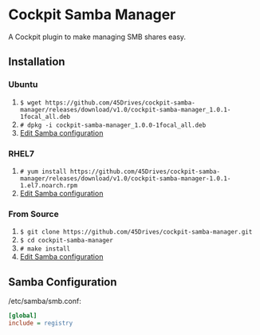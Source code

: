 # Cockpit Samba Manager
A Cockpit plugin to make managing SMB shares easy.

## Installation
### Ubuntu
1. `$ wget https://github.com/45Drives/cockpit-samba-manager/releases/download/v1.0/cockpit-samba-manager_1.0.1-1focal_all.deb`
1. `# dpkg -i cockpit-samba-manager_1.0.0-1focal_all.deb`
1. [Edit Samba configuration](#samba-configuration)
### RHEL7
1. `# yum install https://github.com/45Drives/cockpit-samba-manager/releases/download/v1.0/cockpit-samba-manager-1.0.1-1.el7.noarch.rpm`
1. [Edit Samba configuration](#samba-configuration)
### From Source
1. `$ git clone https://github.com/45Drives/cockpit-samba-manager.git`
1. `$ cd cockpit-samba-manager`
1. `# make install`
1. [Edit Samba configuration](#samba-configuration)

## Samba Configuration
/etc/samba/smb.conf:
```ini
[global]
include = registry
```
